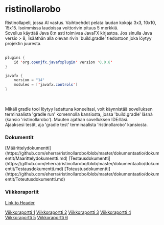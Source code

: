 # ristinollarobo
Ristinollapeli, jossa AI vastus. Vaihtoehdot pelata laudan kokoja 3x3, 10x10, 15x15. Isoimmissa laudoissa voittorivin pituus 5 merkkiä.
</br>
Sovellus käyttää Java 8:n asti toimivaa JavaFX kirjastoa. 
Jos sinulla Java versio > 8, lisääthän alla olevan rivin 'build.gradle' tiedostoon joka löytyy projektin juuresta.
</br>
</br>
```java
plugins {
    id 'org.openjfx.javafxplugin' version '0.0.8'
}

javafx {
    version = "14"
    modules = ['javafx.controls']
}
```
</br>
</br>
Mikäli gradle tool löytyy ladattuna koneeltasi, voit käynnistää sovelluksen terminaalista 'gradle run' komennolla kansiosta, jossa 'build.gradle' läsnä (kansio 'ristinollarobo'). Muuten ajathan sovelluksen IDE:lläsi.
</br>
Ajaaksesi testit, aja 'gradle test' terminaalista 'ristinollarobo' kansiosta.
</br>
<h3> Dokumentit </h3>
[Määrittelydokumentti](https://github.com/eherra/ristinollarobo/blob/master/dokumentaatio/dokumentit/Maarittelydokumentti.md) 
[Testausdokumentti](https://github.com/eherra/ristinollarobo/blob/master/dokumentaatio/dokumentit/Testausdokumentti.md)
[Toteustusdokumentti](https://github.com/eherra/ristinollarobo/blob/master/dokumentaatio/dokumentit/Toteutusdokumentti.md)

<h3> Viikkoraportit </h3>
<a href="#the-header">Link to Header</a>


[Viikkoraportti 1](viikkoraportti1.md)
[Viikkoraportti 2](https://github.com/eherra/ristinollarobo/blob/master/dokumentaatio/viikkoraportti2.md) 
[Viikkoraportti 3](https://github.com/eherra/ristinollarobo/blob/master/dokumentaatio/viikkoraportti3.md)
[Viikkoraportti 4](https://github.com/eherra/ristinollarobo/blob/master/dokumentaatio/viikkoraportti4.md)   
[Viikkoraportti 5](https://github.com/eherra/ristinollarobo/blob/master/dokumentaatio/viikkoraportti5.md)
[Viikkoraportti 6](https://github.com/eherra/ristinollarobo/blob/master/dokumentaatio/viikkoraportti6.md)
</br>





